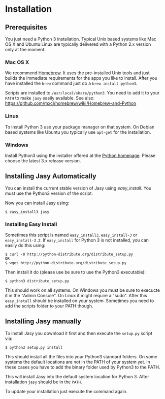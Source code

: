 # Installation

## Prerequisites

You just need a Python 3 installation. Typical Unix based systems like Mac OS X and Ubuntu Linux are typically delivered with a Python 2.x version only at the moment. 

### Mac OS X

We recommend [Homebrew](http://mxcl.github.com/homebrew/). It uses the pre-installed Unix tools and just builds the immediate requirements for the apps you like to install. After you have installed the `brew` command just do a `brew install python3`.

Scripts are installed to `/usr/local/share/python3`. You need to add it to your `PATH` to make `jasy` easily available. See also: https://github.com/mxcl/homebrew/wiki/Homebrew-and-Python

### Linux

To install Python 3 use your package manager on that system. On Debian based systems like Ubuntu you typically use `apt-get` for the installation.

### Windows

Install Python3 using the installer offered at the [Python homepage](http://www.python.org/getit/releases/). Please choose the latest 3.x release version.


## Installing Jasy Automatically

You can install the current stable version of Jasy using _easy_install_. You must use the Python3 version of the script. 

Now you can install Jasy using:

    $ easy_install3 jasy

### Installing Easy Install

Sometimes this script is named `easy_install3`, `easy_install-3` or `easy_install-3.2`. If `easy_install` for Python 3 is not installed, you can easily do this using: 

    $ curl -O http://python-distribute.org/distribute_setup.py 
    OR 
    $ wget http://python-distribute.org/distribute_setup.py 

Then install it do (please use be sure to use the Python3 executable):

    $ python3 distribute_setup.py

This should work on all systems. On Windows you must be sure to execucte it in the "Admin Console". On Linux it might require a "sudo". After this `easy_install` should be installed on your system. Sometimes you need to add the scripts folder to your PATH though.

## Installing Jasy manually

To install Jasy you download it first and then execute the `setup.py` script via:

    $ python3 setup.py install

This should install all the files into your Python3 standard folders. On some systems the default locations are not in the PATH of your system yet. In these cases you have to add the binary folder used by Python3 to the PATH.

This will install Jasy into the default system location for Python 3. After installation `jasy` should be in the `PATH`. 

To update your installation just execute the command again.
